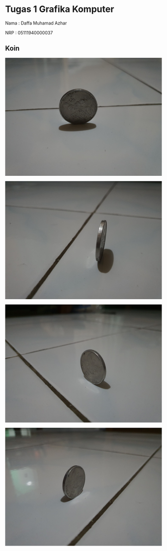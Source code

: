 # Tugas 1 Grafika Komputer

Nama : Daffa Muhamad Azhar

NRP : 05111940000037

## Koin

![depan](./foto/depan.jpg)

![samping](./foto/samping.jpg)

![belakang-kanan](./foto/belakang-kanan.jpg)

![belakang-kiri](./foto/belakang-kiri.jpg)